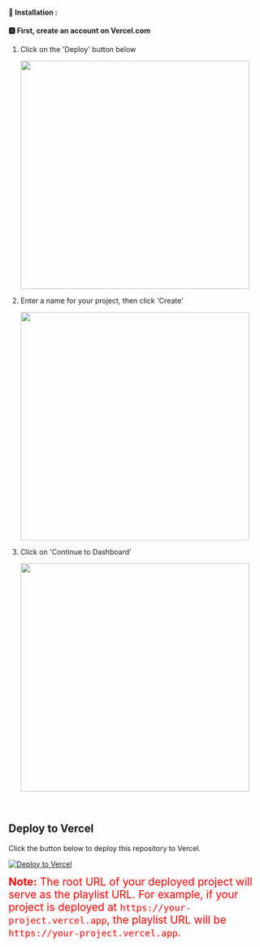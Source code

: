 #### 🔐 Installation :
#### 🅰️ First, create an account on Vercel.com

1. Click on the 'Deploy' button below

   <img src="https://i.ibb.co/ZN7WKn2/photo-6275866205474635564-y.jpg" alt="" width="450"></br>

2. Enter a name for your project, then click 'Create'

   <img src="https://i.ibb.co/V3RDjD2/photo-6275866205474635565-y.jpg" alt="" width="450"></br>

3. Click on 'Continue to Dashboard'

   <img src="https://i.ibb.co/WFpHFD7/photo-6275866205474635566-y.jpg" alt="" width="450"></br>

<br>

## Deploy to Vercel

Click the button below to deploy this repository to Vercel.

[![Deploy to Vercel](https://vercel.com/button)](https://vercel.com/import/project?template=https://github.com/Babel-In/TP-vercel)

<div style="font-size: 1.5em; color: #ff0000;">
    <strong>Note:</strong> The root URL of your deployed project will serve as the playlist URL. For example, if your project is deployed at <code>https://your-project.vercel.app</code>, the playlist URL will be <code>https://your-project.vercel.app</code>.
</div>
